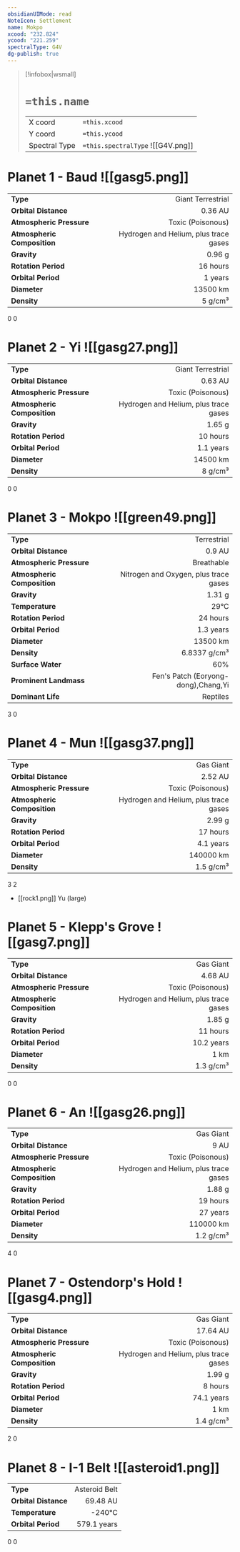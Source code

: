 ```yaml
---
obsidianUIMode: read
NoteIcon: Settlement
name: Mokpo
xcood: "232.824"
ycood: "221.259"
spectralType: G4V
dg-publish: true
---
```

> [!infobox|wsmall]
> # `=this.name`
> | | |
> | - | - |
> | X coord | `=this.xcood` |
> | Y coord| `=this.ycood` |
> | Spectral Type | `=this.spectralType` ![[G4V.png]] |

# Planet 1 - Baud ![[gasg5.png]]
|                             |                           |
| --------------------------- | -------------------------:|
| **Type**                    |             Giant Terrestrial |
| **Orbital Distance**        |   0.36 AU |
| **Atmospheric Pressure**    |       Toxic (Poisonous) |
| **Atmospheric Composition** |      Hydrogen and Helium, plus trace gases |
| **Gravity**                 |        0.96 g |
| **Rotation Period**         |  16 hours |
| **Orbital Period** | 1 years |
| **Diameter**                |      13500 km | 
| **Density**                 |    5 g/cm³ |



0
0



# Planet 2 - Yi ![[gasg27.png]]
|                             |                           |
| --------------------------- | -------------------------:|
| **Type**                    |             Giant Terrestrial |
| **Orbital Distance**        |   0.63 AU |
| **Atmospheric Pressure**    |       Toxic (Poisonous) |
| **Atmospheric Composition** |      Hydrogen and Helium, plus trace gases |
| **Gravity**                 |        1.65 g |
| **Rotation Period**         |  10 hours |
| **Orbital Period** | 1.1 years |
| **Diameter**                |      14500 km | 
| **Density**                 |    8 g/cm³ |



0
0



# Planet 3 - Mokpo ![[green49.png]]
|                             |                           |
| --------------------------- | -------------------------:|
| **Type**                    |             Terrestrial |
| **Orbital Distance**        |   0.9 AU |
| **Atmospheric Pressure**    |       Breathable |
| **Atmospheric Composition** |      Nitrogen and Oxygen, plus trace gases |
| **Gravity**                 |        1.31 g |
| **Temperature**             |    29°C |
| **Rotation Period**         |  24 hours |
| **Orbital Period** | 1.3 years |
| **Diameter**                |      13500 km | 
| **Density**                 |    6.8337 g/cm³ |
| **Surface Water**           |           60% | 
| **Prominent Landmass**      |         Fen's Patch (Eoryong-dong),Chang,Yi | 
| **Dominant Life**           |         Reptiles |



3
0



# Planet 4 - Mun ![[gasg37.png]]
|                             |                           |
| --------------------------- | -------------------------:|
| **Type**                    |             Gas Giant |
| **Orbital Distance**        |   2.52 AU |
| **Atmospheric Pressure**    |       Toxic (Poisonous) |
| **Atmospheric Composition** |      Hydrogen and Helium, plus trace gases |
| **Gravity**                 |        2.99 g |
| **Rotation Period**         |  17 hours |
| **Orbital Period** | 4.1 years |
| **Diameter**                |      140000 km | 
| **Density**                 |    1.5 g/cm³ |



3
2

- [[rock1.png]] Yu (large)

# Planet 5 - Klepp's Grove ![[gasg7.png]]
|                             |                           |
| --------------------------- | -------------------------:|
| **Type**                    |             Gas Giant |
| **Orbital Distance**        |   4.68 AU |
| **Atmospheric Pressure**    |       Toxic (Poisonous) |
| **Atmospheric Composition** |      Hydrogen and Helium, plus trace gases |
| **Gravity**                 |        1.85 g |
| **Rotation Period**         |  11 hours |
| **Orbital Period** | 10.2 years |
| **Diameter**                |      1 km | 
| **Density**                 |    1.3 g/cm³ |



0
0



# Planet 6 - An ![[gasg26.png]]
|                             |                           |
| --------------------------- | -------------------------:|
| **Type**                    |             Gas Giant |
| **Orbital Distance**        |   9 AU |
| **Atmospheric Pressure**    |       Toxic (Poisonous) |
| **Atmospheric Composition** |      Hydrogen and Helium, plus trace gases |
| **Gravity**                 |        1.88 g |
| **Rotation Period**         |  19 hours |
| **Orbital Period** | 27 years |
| **Diameter**                |      110000 km | 
| **Density**                 |    1.2 g/cm³ |



4
0



# Planet 7 - Ostendorp's Hold ![[gasg4.png]]
|                             |                           |
| --------------------------- | -------------------------:|
| **Type**                    |             Gas Giant |
| **Orbital Distance**        |   17.64 AU |
| **Atmospheric Pressure**    |       Toxic (Poisonous) |
| **Atmospheric Composition** |      Hydrogen and Helium, plus trace gases |
| **Gravity**                 |        1.99 g |
| **Rotation Period**         |  8 hours |
| **Orbital Period** | 74.1 years |
| **Diameter**                |      1 km | 
| **Density**                 |    1.4 g/cm³ |



2
0



# Planet 8 - I-1 Belt ![[asteroid1.png]]
|                             |                           |
| --------------------------- | -------------------------:|
| **Type**                    |             Asteroid Belt |
| **Orbital Distance**        |   69.48 AU |
| **Temperature**             |    -240°C |
| **Orbital Period** | 579.1 years |



0
0



